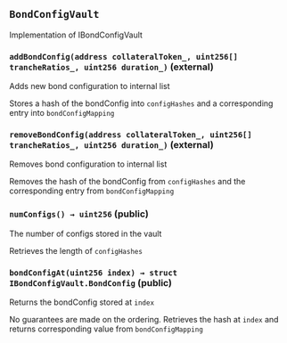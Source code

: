 ## `BondConfigVault`

Implementation of IBondConfigVault

### `addBondConfig(address collateralToken_, uint256[] trancheRatios_, uint256 duration_)` (external)

Adds new bond configuration to internal list

Stores a hash of the bondConfig into `configHashes` and a corresponding entry into `bondConfigMapping`

### `removeBondConfig(address collateralToken_, uint256[] trancheRatios_, uint256 duration_)` (external)

Removes bond configuration to internal list

Removes the hash of the bondConfig from `configHashes` and the corresponding entry from `bondConfigMapping`

### `numConfigs() → uint256` (public)

The number of configs stored in the vault

Retrieves the length of `configHashes`

### `bondConfigAt(uint256 index) → struct IBondConfigVault.BondConfig` (public)

Returns the bondConfig stored at `index`

No guarantees are made on the ordering.
Retrieves the hash at `index` and returns corresponding value from `bondConfigMapping`

